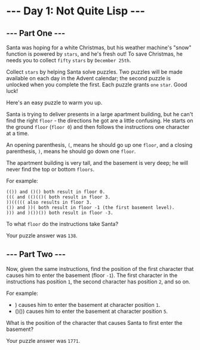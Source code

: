 # --- Day 1: Not Quite Lisp ---
## --- Part One ---

Santa was hoping for a white Christmas, but his weather machine's "snow" function is powered by `stars`, and he's fresh out! To save Christmas, he needs you to collect `fifty` `stars` by `December 25th`.

Collect `stars` by helping Santa solve puzzles. Two puzzles will be made available on each day in the Advent calendar; the second puzzle is unlocked when you complete the first. Each puzzle grants `one` `star`. Good luck!

Here's an easy puzzle to warm you up.

Santa is trying to deliver presents in a large apartment building, but he can't find the right `floor` - the directions he got are a little confusing. He starts on the ground `floor` (`floor 0`) and then follows the instructions one character at a time.

An opening parenthesis, `(`, means he should go up one `floor`, and a closing parenthesis, `)`, means he should go down one `floor`.

The apartment building is very tall, and the basement is very deep; he will never find the top or bottom `floors`.

For example:
```
(()) and ()() both result in floor 0.
((( and (()(()( both result in floor 3.
))((((( also results in floor 3.
()) and ))( both result in floor -1 (the first basement level).
))) and )())()) both result in floor -3.
```

To what `floor` do the instructions take Santa?

Your puzzle answer was `138`.

## --- Part Two ---

Now, given the same instructions, find the position of the first character that causes him to enter the basement (floor `-1`). The first character in the instructions has position `1`, the second character has position `2`, and so on.

For example:

  - ) causes him to enter the basement at character position `1`.
  - ()()) causes him to enter the basement at character position `5`.

What is the position of the character that causes Santa to first enter the basement?

Your puzzle answer was `1771`.
